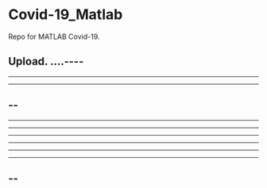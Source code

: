 # Covid-19_Matlab

Repo for MATLAB Covid-19.

Upload.
....----
----
----------
----------
--
----
------
-----
---
----------
----
----
--
--
